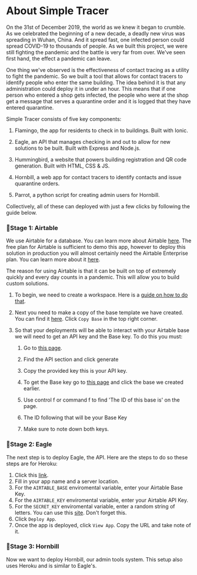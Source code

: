 # About Simple Tracer

On the 31st of December 2019, the world as we knew it began to crumble. As we celebrated the beginning of a new decade, a deadly new virus was spreading in Wuhan, China. And it spread fast, one infected person could spread COVID-19 to thousands of people. As we built this project, we were still fighting the pandemic and the battle is very far from over. We've seen first hand, the effect a pandemic can leave. 

One thing we've observed is the effectiveness of contact tracing as a utility to fight the pandemic. So we built a tool that allows for contact tracers to identify people who enter the same building. The idea behind it is that any administration could deploy it in under an hour. This means that if one person who entered a shop gets infected, the people who were at the shop get a message that serves a quarantine order and it is logged that they have entered quarantine. 

Simple Tracer consists of five key components:

1. Flamingo, the app for residents to check in to buildings. Built with Ionic.

2. Eagle, an API that manages checking in and out to allow for new solutions to be built. Built with Express and Node.js.

3. Hummingbird, a website that powers building registration and QR code generation. Built with HTML, CSS & JS.

4. Hornbill, a web app for contact tracers to identify contacts and issue quarantine orders.

5. Parrot, a python script for creating admin users for Hornbill.


Collectively, all of these can deployed with just a few clicks by following the guide below.

### 🚩Stage 1: Airtable

We use Airtable for a database. You can learn more about Airtable [here](https://airtable.com). The free plan for Airtable is sufficient to demo this app, however to deploy this solution in production you will almost certainly need the Airtable Enterprise plan. You can learn more about it [here](https://airtable.com/enterprise).

The reason for using Airtable is that it can be built on top of extremely quickly and every day counts in a pandemic. This will allow you to build custom solutions.

1. To begin, we need to create a workspace. Here is a [guide on how to do that](https://support.airtable.com/hc/en-us/articles/360004513573-Creating-a-new-workspace).

2. Next you need to make a copy of the base template we have created. You can find it [here](https://airtable.com/universe/expOoFmg86RVNcbcl/simple-tracer-base-template). Click `Copy Base` in the top right corner.

3. So that your deployments will be able to interact with your Airtable base we will need to get an API key and the Base key. To do this you must:

    1. Go to [this page](https://airtable.com/account). 
    
    2. Find the API section and click generate
    
    3. Copy the provided key this is your API key.
    
    4. To get the Base key go to [this page](https://airtable.com/api) and click the base we created earlier.
    
    5. Use control f or command f to find 'The ID of this base is' on the page.
    
    6. The ID following that will be your Base Key
    
    7. Make sure to note down both keys.
    

### 🚩Stage 2: Eagle

The next step is to deploy Eagle, the API. Here are the steps to do so these steps are for Heroku:

1. Click this [link](https://heroku.com/deploy?template=https://github.com/simple-tracer/eagle/).
2. Fill in your app name and a server location.
3. For the `AIRTABLE_BASE` enviromental variable, enter your Airtable Base Key.
4. For the `AIRTABLE_KEY` enviromental variable, enter your Airtable API Key.
5. For the `SECRET_KEY` enviromental variable, enter a random string of letters. You can use this [site](https://www.random.org/strings/). Don't forget this.
6. Click `Deploy App`.
7. Once the app is deployed, click `View App`. Copy the URL and take note of it.

### 🚩Stage 3: Hornbill

Now we want to deploy Hornbill, our admin tools system. This setup also uses Heroku and is similar to Eagle's.

